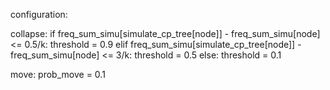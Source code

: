 configuration:

collapse: 
if freq_sum_simu[simulate_cp_tree[node]] - freq_sum_simu[node] <= 0.5/k:
    threshold = 0.9
elif freq_sum_simu[simulate_cp_tree[node]] - freq_sum_simu[node] <= 3/k:
    threshold = 0.5
else:
    threshold = 0.1

move:
prob_move = 0.1
